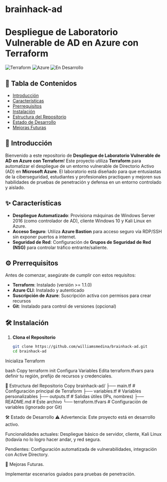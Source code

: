 # brainhack-ad
# Despliegue de Laboratorio Vulnerable de AD en Azure con Terraform

![Terraform](https://img.shields.io/badge/Terraform-1.3.0-blue.svg)
![Azure](https://img.shields.io/badge/Azure-Active-blue.svg)
![En Desarrollo](https://img.shields.io/badge/Estado-En%20Desarrollo-yellow.svg)

## 📄 Tabla de Contenidos

- [Introducción](#introducción)
- [Características](#características)
- [Prerrequisitos](#prerrequisitos)
- [Instalación](#instalación)
- [Estructura del Repositorio](#estructura-del-repositorio)
- [Estado de Desarrollo](#estado-de-desarrollo)
- [Mejoras Futuras](#mejoras-futuras)

## 🎉 Introducción

Bienvenido a este repositorio de **Despliegue de Laboratorio Vulnerable de AD en Azure con Terraform**! Este proyecto utiliza **Terraform** para automatizar el despliegue de un entorno vulnerable de Directorio Activo (AD) en **Microsoft Azure**. El laboratorio está diseñado para que entusiastas de la ciberseguridad, estudiantes y profesionales practiquen y mejoren sus habilidades de pruebas de penetración y defensa en un entorno controlado y aislado.

## ✨ Características

- **Despliegue Automatizado**: Provisiona máquinas de Windows Server 2016 (como controlador de AD), cliente Windows 10 y Kali Linux en Azure.
- **Acceso Seguro**: Utiliza **Azure Bastion** para acceso seguro vía RDP/SSH sin exponer puertos a internet.
- **Seguridad de Red**: Configuración de **Grupos de Seguridad de Red (NSG)** para controlar tráfico entrante/saliente.

## ⚙️ Prerrequisitos

Antes de comenzar, asegúrate de cumplir con estos requisitos:

- **Terraform**: Instalado (versión >= 1.1.0)
- **Azure CLI**: Instalado y autenticado
- **Suscripción de Azure**: Suscripción activa con permisos para crear recursos
- **Git**: Instalado para control de versiones (opcional)

## 🛠 Instalación

1. **Clona el Repositorio**

   ```bash
   git clone https://github.com/williamsmedina/brainhack-ad.git
   cd brainhack-ad
Inicializa Terraform

bash
Copy
terraform init
Configura Variables
Edita terraform.tfvars para definir tu región, prefijo de recursos y credenciales.

📂 Estructura del Repositorio
Copy
brainhack-ad/
├── main.tf          # Configuración principal de Terraform
├── variables.tf     # Variables personalizables
├── outputs.tf       # Salidas útiles (IPs, nombres)
├── README.md        # Este archivo
└── terraform.tfvars # Configuración de variables (ignorado por Git)

🛠️ Estado de Desarrollo
⚠️ Advertencia: Este proyecto está en desarrollo activo.

Funcionalidades actuales: Despliegue básico de servidor, cliente, Kali Linux (todavía no lo logro hacer andar, y red segura.

Pendientes: Configuración automatizada de vulnerabilidades, integración con Active Directory.

🔮 Mejoras Futuras.

Implementar escenarios guiados para pruebas de penetración.
